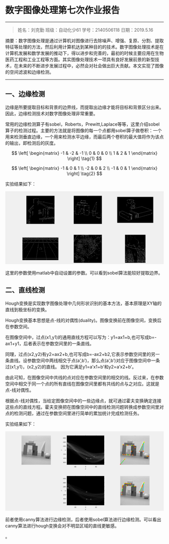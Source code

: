 ﻿# 数字图像处理第七次作业报告

------
> 姓名：刘克勤
> 班级：自动化少61
> 学号：2140506118
> 日期：2019.5.16

摘要：数字图像处理是通过计算机对图像进行去除噪声、增强、复原、分割、提取特征等处理的方法，然后利用计算机达到某种目的的技术。数字图像处理技术是在计算机发展和数学发展的推动下，得以进步和完善的，最初的时候主要应用在生物医药工程和工业工程等方面。其实图像处理技术一项具有良好发展前景的新型技术，在未来的不断进步发展过程中，必然会对社会做出巨大贡献。本文实现了图像的空间滤波和边缘检测。

------

## 一、边缘检测

边缘是所要提取目标和背景的边界线，而提取出边缘才能将目标和背景区分出来。因此，边缘检测技术对数字图像处理非常重要。

常用的边缘检测算子有sobel，Roberts，Prewitt,Laplace等等，这里介绍sobel算子的检测过程。主要的方法就是将图像的每一个点都用sobel算子做卷积：一个用来检测垂直边缘，一个用来检测水平边缘，而最后两个卷积的最大值将作为该点的输出，即检测后的灰度。

$$
 \left[
 \begin{matrix}
   -1 & -2 & -1 \\
   0 & 0 & 0 \\
   1 & 2 & 1
  \end{matrix}
  \right] \tag{1}
$$

$$
 \left[
 \begin{matrix}
   -1 & 0 & 1 \\
   -2 & 0 & 2 \\
   -1 & 0 & 1
  \end{matrix}
  \right] \tag{2}
$$

实验结果如下：

![](https://raw.githubusercontent.com/liukeq/pic/0e5a1361bfd13ce7e488fdb8f78a8fc1003b35ee/hw7/hw7_1.PNG)

这里的参数使用matlab中自动设置的参数。可以看到sobel算法能较好提取边界。

## 二、直线检测

Hough变换是实现数字图像处理中几何形状识别的基本方法，基本原理是XY轴的直线到极坐标的变换。

Hough变换基本思想是点-线的对偶性(duality)。图像变换前在图像空间，变换后在参数空间。

在图像空间中，过点(x1,y1)的通用直线方程可以写为：y1=ax1+b,也可写成b=-ax1+y1，后者表示在参数空间里的一条直线。

同理，过点(x2,y2)有y2=ax2+b,也可写成b=-ax2+b2,它表示参数空间里的另一条直线。设参数空间中两线相交于点(a’,b’)，那么点(a’,b’)对应于图像空间中一条过(x1,y1)，(x2,y2)的直线。
因为它满足y1=a’x1+b’和y2=a’x2+b’。

由此可知，在图像空间中共线的点对应在参数空间里的相交的线。反过来，在参数空间中相交于同一个点的所有直线在图像空间里都有共线的点与之对应。这就是点-线对偶性。

根据点-线对偶性，当给定图像空间中的一些边缘点，就可通过霍夫变换确定连接这些点的直线方程。霍夫变换把在图像空间中的直线检测问题转换成参数空间里对点的检测问题，通过在参数空间里进行简单的累加统计完成检测任务。

实验结果如下：

![](https://raw.githubusercontent.com/liukeq/pic/master/hw7/hw7_3.PNG)

前者使用canny算法进行边缘检测，后者使用sobel算法进行边缘检测。可以看出canny算法进行hough变换会对不明显区域的直线更敏感。

。





